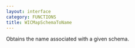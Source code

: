 ```yaml
---
layout: interface
category: FUNCTIONS
title: WICMapSchemaToName
---
```


Obtains the name associated with a given schema.

